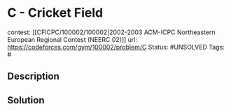 # C - Cricket Field

contest: [[CFICPC/100002/100002|2002-2003 ACM-ICPC Northeastern European Regional Contest (NEERC 02)]]
url: https://codeforces.com/gym/100002/problem/C
Status: #UNSOLVED
Tags: #

## Description

## Solution

